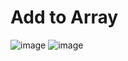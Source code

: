 # Add to Array 

![image](https://github.com/Wikaobl/add-to-array/assets/107032701/e2f6b12d-8f11-4aaa-808a-d68902b12fec)
![image](https://github.com/Wikaobl/add-to-array/assets/107032701/11903b1f-5ac5-4530-b1ce-b7a606c0bfe1)
